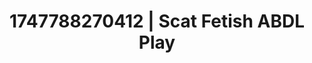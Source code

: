 ---
categories:
- ASMR tingles
- Tradwife
- Babysitter scenario
- Shadow play
- Soft spanking
image: /assets/images/1747788270412.webp
layout: post
seo:
  description: Featured content with high-quality Scat Fetish, ABDL Play. HD images
    available.
  keywords: Scat Fetish, ABDL Play
  og_image: /assets/images/1747788270412.webp
  schema_type: VisualArtwork
tags:
- ABDL Play
- Scat Fetish
- '#1747788270412'
title: 1747788270412 | Scat Fetish ABDL Play
---